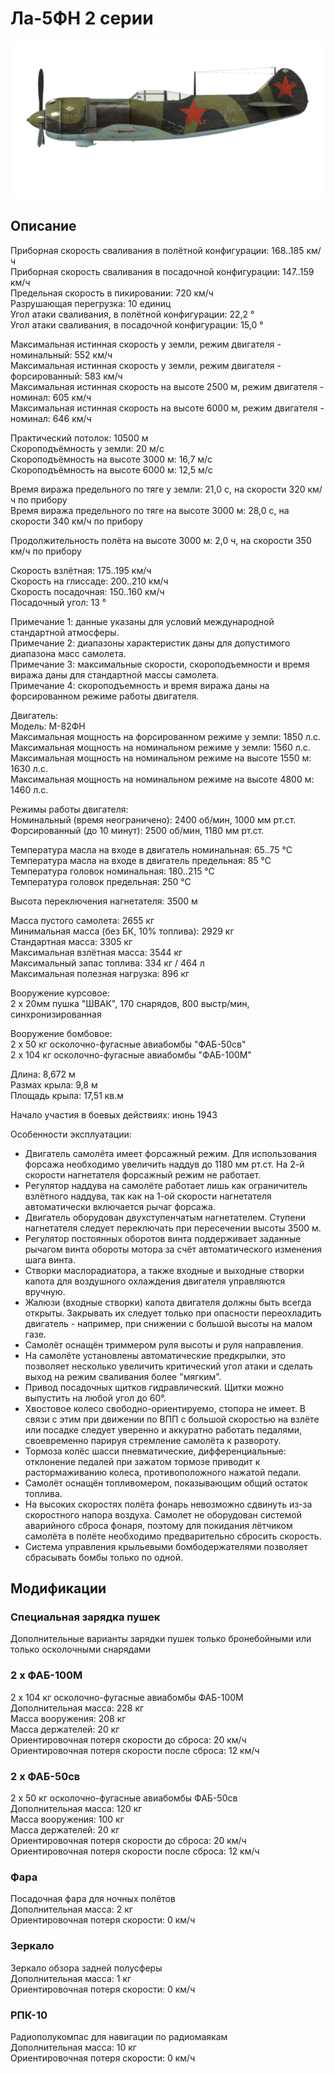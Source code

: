 # Ла-5ФН 2 серии  
  
![la5fns2](../images/la5fns2.png)  
  
## Описание  
  
Приборная скорость сваливания в полётной конфигурации: 168..185 км/ч  
Приборная скорость сваливания в посадочной конфигурации: 147..159 км/ч  
Предельная скорость в пикировании: 720 км/ч  
Разрушающая перегрузка: 10 единиц  
Угол атаки сваливания, в полётной конфигурации: 22,2 °  
Угол атаки сваливания, в посадочной конфигурации: 15,0 °  
  
Максимальная истинная скорость у земли, режим двигателя - номинальный: 552 км/ч  
Максимальная истинная скорость у земли, режим двигателя - форсированный: 583 км/ч  
Максимальная истинная скорость на высоте 2500 м, режим двигателя - номинал: 605 км/ч  
Максимальная истинная скорость на высоте 6000 м, режим двигателя - номинал: 646 км/ч  
  
Практический потолок: 10500 м  
Скороподъёмность у земли: 20 м/с  
Скороподъёмность на высоте 3000 м: 16,7 м/с  
Скороподъёмность на высоте 6000 м: 12,5 м/с  
  
Время виража предельного по тяге у земли: 21,0 с, на скорости 320 км/ч по прибору  
Время виража предельного по тяге на высоте 3000 м: 28,0 с, на скорости 340 км/ч по прибору  
  
Продолжительность полёта на высоте 3000 м: 2,0 ч, на скорости 350 км/ч по прибору  
  
Скорость взлётная: 175..195 км/ч  
Скорость на глиссаде: 200..210 км/ч  
Скорость посадочная: 150..160 км/ч  
Посадочный угол: 13 °  
  
Примечание 1: данные указаны для условий международной стандартной атмосферы.  
Примечание 2: диапазоны характеристик даны для допустимого диапазона масс самолета.  
Примечание 3: максимальные скорости, скороподъемности и время виража даны для стандартной массы самолета.  
Примечание 4: скороподъемность и время виража даны на форсированном режиме работы двигателя.  
  
Двигатель:  
Модель: М-82ФН  
Максимальная мощность на форсированном режиме у земли: 1850 л.с.  
Максимальная мощность на номинальном режиме у земли: 1560 л.с.  
Максимальная мощность на номинальном режиме на высоте 1550 м: 1630 л.с.  
Максимальная мощность на номинальном режиме на высоте 4800 м: 1460 л.с.  
  
Режимы работы двигателя:  
Номинальный (время неограничено): 2400 об/мин, 1000 мм рт.ст.  
Форсированный (до 10 минут): 2500 об/мин, 1180 мм рт.ст.  
  
Температура масла на входе в двигатель номинальная: 65..75 °С  
Температура масла на входе в двигатель предельная: 85 °С  
Температура головок номинальная: 180..215 °С  
Температура головок предельная: 250 °С  
  
Высота переключения нагнетателя: 3500 м  
  
Масса пустого самолета: 2655 кг  
Минимальная масса (без БК, 10% топлива): 2929 кг  
Стандартная масса: 3305 кг  
Максимальная взлётная масса: 3544 кг  
Максимальный запас топлива: 334 кг / 464 л  
Максимальная полезная нагрузка: 896 кг  
  
Вооружение курсовое:  
2 x 20мм пушка "ШВАК", 170 снарядов, 800 выстр/мин, синхронизированная  
  
Вооружение бомбовое:  
2 x 50 кг осколочно-фугасные авиабомбы "ФАБ-50св"  
2 x 104 кг осколочно-фугасные авиабомбы "ФАБ-100М"  
  
Длина: 8,672 м  
Размах крыла: 9,8 м  
Площадь крыла: 17,51 кв.м  
  
Начало участия в боевых действиях: июнь 1943  
  
Особенности эксплуатации:  
- Двигатель самолёта имеет форсажный режим. Для использования форсажа необходимо увеличить наддув до 1180 мм рт.ст. На 2-й скорости нагнетателя форсажный режим не работает.  
- Регулятор наддува на самолёте работает лишь как ограничитель взлётного наддува, так как на 1-ой скорости нагнетателя автоматически включается рычаг форсажа.  
- Двигатель оборудован двухступенчатым нагнетателем. Ступени нагнетателя следует переключать при пересечении высоты 3500 м.  
- Регулятор постоянных оборотов винта поддерживает заданные рычагом винта обороты мотора за счёт автоматического изменения шага винта.  
- Створки маслорадиатора, а также входные и выходные створки капота для воздушного охлаждения двигателя управляются вручную.  
- Жалюзи (входные створки) капота двигателя должны быть всегда открыты. Закрывать их следует только при опасности переохладить двигатель - например, при снижении с большой высоты на малом газе.  
- Самолёт оснащён триммером руля высоты и руля направления.  
- На самолёте установлены автоматические предкрылки, это позволяет несколько увеличить критический угол атаки и сделать выход на режим сваливания более "мягким".  
- Привод посадочных щитков гидравлический. Щитки можно выпустить на любой угол до 60°.  
- Хвостовое колесо свободно-ориентируемо, стопора не имеет. В связи с этим при движении по ВПП с большой скоростью на взлёте или посадке следует уверенно и аккуратно работать педалями, своевременно парируя стремление самолёта к развороту.  
- Тормоза колёс шасси пневматические, дифференциальные: отклонение педалей при зажатом тормозе приводит к растормаживанию колеса, противоположного нажатой педали.  
- Самолёт оснащён топливомером, показывающим общий остаток топлива.  
- На высоких скоростях полёта фонарь невозможно сдвинуть из-за скоростного напора воздуха. Самолет не оборудован системой аварийного сброса фонаря, поэтому для покидания лётчиком самолёта в полёте необходимо предварительно сбросить скорость.  
- Система управления крыльевыми бомбодержателями позволяет сбрасывать бомбы только по одной.  
  
## Модификации  
  
  
  
### Специальная зарядка пушек  
  
Дополнительные варианты зарядки пушек только бронебойными или только осколочными снарядами  
  
### 2 х ФАБ-100М  
  
2 x 104 кг осколочно-фугасные авиабомбы ФАБ-100М  
Дополнительная масса: 228 кг  
Масса вооружения: 208 кг  
Масса держателей: 20 кг  
Ориентировочная потеря скорости до сброса: 20 км/ч  
Ориентировочная потеря скорости после сброса: 12 км/ч  
  
### 2 х ФАБ-50св  
  
2 x 50 кг осколочно-фугасные авиабомбы ФАБ-50св  
Дополнительная масса: 120 кг  
Масса вооружения: 100 кг  
Масса держателей: 20 кг  
Ориентировочная потеря скорости до сброса: 20 км/ч  
Ориентировочная потеря скорости после сброса: 12 км/ч  ﻿
  
### Фара  
  
Посадочная фара для ночных полётов  
Дополнительная масса: 2 кг  
Ориентировочная потеря скорости: 0 км/ч  ﻿
  
### Зеркало  
  
Зеркало обзора задней полусферы  
Дополнительная масса: 1 кг  
Ориентировочная потеря скорости: 0 км/ч  ﻿
  
### РПК-10  
  
Радиополукомпас для навигации по радиомаякам  
Дополнительная масса: 10 кг  
Ориентировочная потеря скорости: 0 км/ч  
